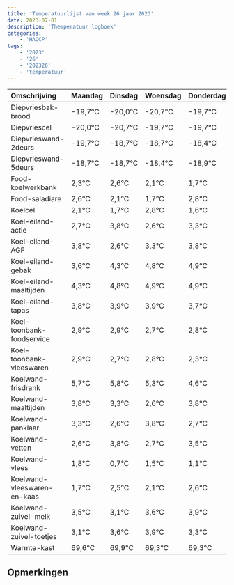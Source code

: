```yaml
---
title: 'Temperatuurlijst van week 26 jaar 2023'
date: 2023-07-01
description: 'Themperatuur logboek'
categories:
    - 'HACCP'
tags:
    - '2023'
    - '26'
    - '202326'
    - 'temperatuur'
---
```

|Omschrijving|Maandag|Dinsdag|Woensdag|Donderdag|Vrijdag|Zaterdag|Zondag|
|:---|:---|:---|:---|:---|:---|:---|:---|
|Diepvriesbak-brood|-19,7°C|-20,0°C|-20,7°C|-19,7°C|-19,7°C|-19,4°C| |
|Diepvriescel|-20,0°C|-20,7°C|-19,7°C|-19,7°C|-19,4°C|-19,9°C| |
|Diepvrieswand-2deurs|-19,7°C|-18,7°C|-18,7°C|-18,4°C|-18,9°C|-19,3°C| |
|Diepvrieswand-5deurs|-18,7°C|-18,7°C|-18,4°C|-18,9°C|-19,3°C|-18,2°C| |
|Food-koelwerkbank|2,3°C|2,6°C|2,1°C|1,7°C|2,8°C|1,6°C| |
|Food-saladiare|2,6°C|2,1°C|1,7°C|2,8°C|1,6°C|2,3°C| |
|Koelcel|2,1°C|1,7°C|2,8°C|1,6°C|2,3°C|2,8°C| |
|Koel-eiland-actie|2,7°C|3,8°C|2,6°C|3,3°C|3,8°C|3,9°C| |
|Koel-eiland-AGF|3,8°C|2,6°C|3,3°C|3,8°C|3,9°C|3,9°C| |
|Koel-eiland-gebak|3,6°C|4,3°C|4,8°C|4,9°C|4,9°C|4,7°C| |
|Koel-eiland-maaltijden|4,3°C|4,8°C|4,9°C|4,9°C|4,7°C|4,8°C| |
|Koel-eiland-tapas|3,8°C|3,9°C|3,9°C|3,7°C|3,8°C|3,3°C| |
|Koel-toonbank-foodservice|2,9°C|2,9°C|2,7°C|2,8°C|2,3°C|1,6°C| |
|Koel-toonbank-vleeswaren|2,9°C|2,7°C|2,8°C|2,3°C|1,6°C|2,8°C| |
|Koelwand-frisdrank|5,7°C|5,8°C|5,3°C|4,6°C|5,8°C|4,7°C| |
|Koelwand-maaltijden|3,8°C|3,3°C|2,6°C|3,8°C|2,7°C|3,5°C| |
|Koelwand-panklaar|3,3°C|2,6°C|3,8°C|2,7°C|3,5°C|3,1°C| |
|Koelwand-vetten|2,6°C|3,8°C|2,7°C|3,5°C|3,1°C|3,6°C| |
|Koelwand-vlees|1,8°C|0,7°C|1,5°C|1,1°C|1,6°C|1,9°C| |
|Koelwand-vleeswaren-en-kaas|1,7°C|2,5°C|2,1°C|2,6°C|2,9°C|2,3°C| |
|Koelwand-zuivel-melk|3,5°C|3,1°C|3,6°C|3,9°C|3,3°C|3,3°C| |
|Koelwand-zuivel-toetjes|3,1°C|3,6°C|3,9°C|3,3°C|3,3°C|3,1°C| |
|Warmte-kast|69,6°C|69,9°C|69,3°C|69,3°C|69,1°C|68,3°C| |

## Opmerkingen


